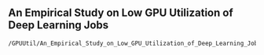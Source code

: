 ## An Empirical Study on Low GPU Utilization of Deep Learning Jobs

```pdf
/GPUUtil/An_Empirical_Study_on_Low_GPU_Utilization_of_Deep_Learning_Jobs.pdf
```